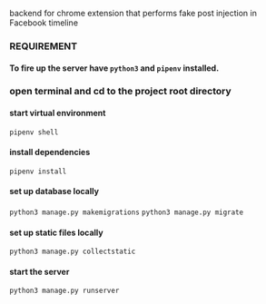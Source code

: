 backend for chrome extension that performs fake post injection in Facebook timeline

### REQUIREMENT
#### To fire up the server have `python3` and `pipenv` installed.

### open terminal and cd to the project root directory 
#### start virtual environment
`pipenv shell`
#### install dependencies
`pipenv install`
#### set up database locally
`python3 manage.py makemigrations`
`python3 manage.py migrate`
#### set up static files locally
`python3 manage.py collectstatic`
#### start the server
`python3 manage.py runserver`
